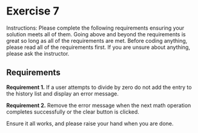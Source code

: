 # Exercise 7

Instructions: Please complete the following requirements ensuring your solution meets all of them. Going above and beyond the requirements is great so long as all of the requirements are met. Before coding anything, please read all of the requirements first. If you are unsure about anything, please ask the instructor.

## Requirements

**Requirement 1.** If a user attempts to divide by zero do not add the entry to the history list and display an error message.

**Requirement 2.** Remove the error message when the next math operation completes successfully or the clear button is clicked.

Ensure it all works, and please raise your hand when you are done.